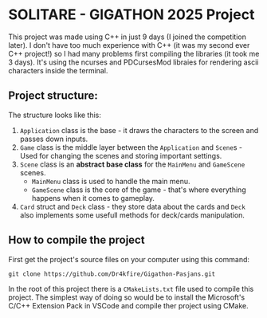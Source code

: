 # SOLITARE - GIGATHON 2025 Project

This project was made using C++ in just 9 days (I joined the competition later).
I don't have too much experience with C++ (it was my second ever C++ project!) so I had many problems first compiling the libraries (it took me 3 days).
It's using the ncurses and PDCursesMod libraies for rendering ascii characters inside the terminal.

## Project structure:

The structure looks like this:
1. `Application` class is the base - it draws the characters to the screen and passes down inputs.
2. `Game` class is the middle layer between the `Application` and `Scene`s - Used for changing the scenes and storing important settings.
3. `Scene` class is an **abstract base class** for the `MainMenu` and `GameScene` scenes.
   - `MainMenu` class is used to handle the main menu.
   - `GameScene` class is the core of the game - that's where everything happens when it comes to gameplay.
4. `Card` struct and `Deck` class - they store data about the cards and `Deck` also implements some usefull methods for deck/cards manipulation.

## How to compile the project

First get the project's source files on your computer using this command:
```
git clone https://github.com/Dr4kfire/Gigathon-Pasjans.git
```
In the root of this project there is a `CMakeLists.txt` file used to compile this project. 
The simplest way of doing so would be to install the Microsoft's C/C++ Extension Pack in VSCode and compile ther project using CMake.
